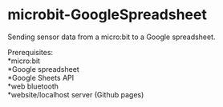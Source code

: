 # microbit-GoogleSpreadsheet
Sending sensor data from a micro:bit to a Google spreadsheet.

Prerequisites:<br />
*micro:bit <br />
*Google spreadsheet <br />
*Google Sheets API <br />
*web bluetooth  
*website/localhost server (Github pages)
